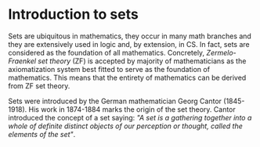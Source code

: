 # Introduction to sets

Sets are ubiquitous in mathematics, they occur in many math branches and they are extensively used in logic and, by extension, in CS. In fact, sets are considered as the foundation of all mathematics. Concretely, *Zermelo-Fraenkel set theory* (ZF) is accepted by majority of mathematicians as the axiomatization system best fitted to serve as the foundation of mathematics. This means that the entirety of mathematics can be derived from ZF set theory.

Sets were introduced by the German mathematician Georg Cantor (1845-1918). His work in 1874-1884 marks the origin of the set theory. Cantor introduced the concept of a set saying: *"A set is a gathering together into a whole of definite distinct objects of our perception or thought, called the elements of the set"*.
